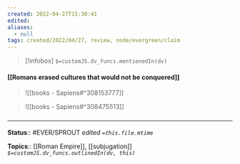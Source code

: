 ```yaml
---
created: 2022-04-27T15:30:41 
edited: 
aliases:
  - null
tags: created/2022/04/27, review, node/evergreen/claim
---
```

> [!infobox]
`$=customJS.dv_funcs.mentionedIn(dv)`

#### [[Romans erased cultures that would not be conquered]]


> ![[books - Sapiens#^308153777]]

> ![[books - Sapiens#^308475513]]


### <hr class="footnote"/>

**Status**:: #EVER/SPROUT
*edited `=this.file.mtime`*

**Topics**:: [[Roman Empire]], [[subjugation]]
*`$=customJS.dv_funcs.outlinedIn(dv, this)`*
